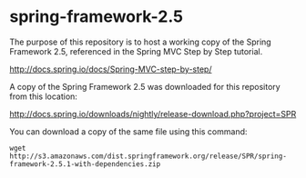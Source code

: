 # spring-framework-2.5

The purpose of this repository is to host a working copy of the Spring Framework 2.5, referenced in the Spring MVC Step by Step tutorial. 

http://docs.spring.io/docs/Spring-MVC-step-by-step/

A copy of the Spring Framework 2.5 was downloaded for this repository from this location:  

http://docs.spring.io/downloads/nightly/release-download.php?project=SPR

You can download a copy of the same file using this command:

    wget http://s3.amazonaws.com/dist.springframework.org/release/SPR/spring-framework-2.5.1-with-dependencies.zip
